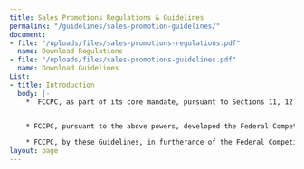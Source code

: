 ```yaml
---
title: Sales Promotions Regulations & Guidelines
permalink: "/guidelines/sales-promotion-guidelines/"
document:
- file: "/uploads/files/sales-promotions-regulations.pdf"
  name: Download Regulations
- file: "/uploads/files/sales-promotions-guidelines.pdf"
  name: Download Guidelines
List:
- title: Introduction
  body: |-
    *  FCCPC, as part of its core mandate, pursuant to Sections 11, 12 and 31 of the Federal Competition and Consumer Protection Commission Act, Cap. 25 LFN 2004, is authorised to regulate any advertisement/statement directed at consumers, for the purpose of affecting them with respect to purchasing and/or using any product/service.


    * FCCPC, pursuant to the above powers, developed the Federal Competition and Consumer Protection Commission (Sales Promotion) Registration Regulations, 2005.

    * FCCPC, by these Guidelines, in furtherance of the Federal Competition and Consumer Protection Commission (Sales Promotion) Registration Regulations, 2005, provides guidance and direction on the process of seeking and securing approval for any sales promotion.
layout: page
---
```


